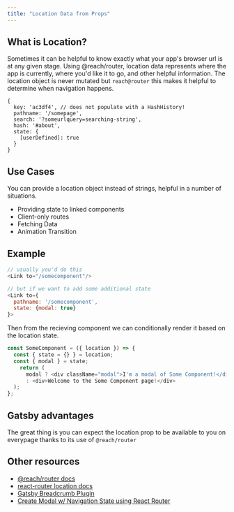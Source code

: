 ```yaml
---
title: "Location Data from Props"
---
```

## What is Location?

Sometimes it can be helpful to know exactly what your app's browser url is at any given stage. Using @reach/router, location data represents where the app is currently, where you'd like it to go, and other helpful information. The location object is never mutated but `reach@router` this makes it helpful to determine when navigation happens.

```js:title=location object
{
  key: 'ac3df4', // does not populate with a HashHistory!
  pathname: '/somepage',
  search: '?someurlquery=searching-string',
  hash: '#about',
  state: {
    [userDefined]: true
  }
}
```

## Use Cases

You can provide a location object instead of strings, helpful in a number of situations.

* Providing state to linked components
* Client-only routes
* Fetching Data
* Animation Transition

## Example

```js:title=index.js
// usually you'd do this
<Link to="/somecomponent"/>

// but if we want to add some additional state
<Link to={
  pathname: '/somecomponent',
  state: {modal: true}
}>
```

Then from the recieving component we can conditionally render it based on the location state.

```js:title=some-component.js
const SomeComponent = ({ location }) => {
  const { state = {} } = location;
  const { modal } = state;
    return (
      modal ? <div className="modal">I'm a modal of Some Component!</div>
      : <div>Welcome to the Some Component page!</div>
  );
};
```

## Gatsby advantages
The great thing is you can expect the location prop to be available to you on everypage thanks to its use of `@reach/router`

## Other resources

- [@reach/router docs](https://reach.tech/router/api/Location)
- [react-router location docs](https://github.com/ReactTraining/react-router/blob/master/packages/react-router/docs/api/location.md)
- [Gatsby Breadcrumb Plugin](https://www.gatsbyjs.org/packages/gatsby-plugin-breadcrumb/#breadcrumb-props)
- [Create Modal w/ Navigation State using React Router](https://codedaily.io/tutorials/47/Create-a-Modal-Route-with-Link-and-Nav-State-in-React-Router)


